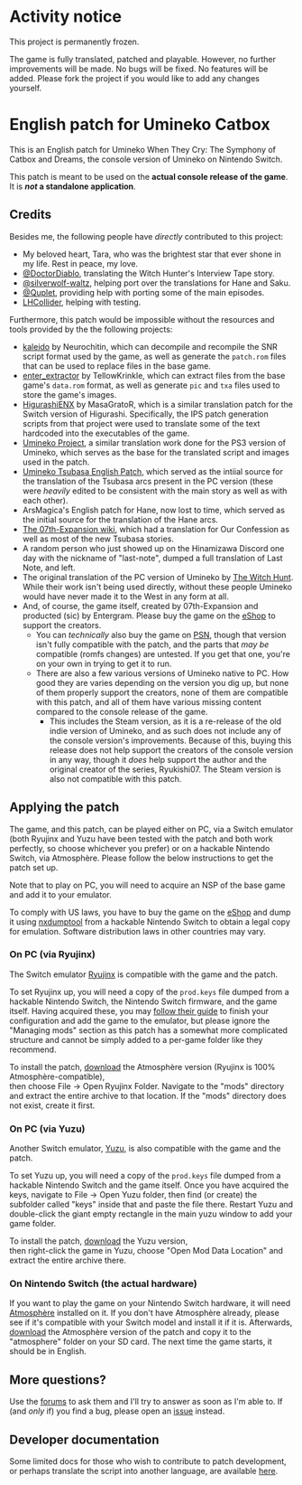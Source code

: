 # Activity notice
This project is permanently frozen.

The game is fully translated, patched and playable. However, no further improvements will be made.
No bugs will be fixed. No features will be added. Please fork the project if you would like to add any changes yourself.

# English patch for Umineko Catbox

This is an English patch for Umineko When They Cry: The Symphony of Catbox and Dreams, the console version
of Umineko on Nintendo Switch.

This patch is meant to be used on the **actual console release of the game**. It is ***not* a standalone application**.

## Credits

Besides me, the following people have *directly* contributed to this project:
- My beloved heart, Tara, who was the brightest star that ever shone in my life. Rest in peace, my love.
- [@DoctorDiablo](//github.com/doctordiablo), translating the Witch Hunter's Interview Tape story.
- [@silverwolf-waltz](//github.com/silverwolf-waltz), helping port over the translations for Hane and Saku.
- [@Quplet](//github.com/quplet), providing help with porting some of the main episodes.
- [LHCollider](https://www.youtube.com/lhcollider), helping with testing.

Furthermore, this patch would be impossible without the resources and tools provided by the the following projects:

- [kaleido](https://gitlab.com/Neurochitin/kaleido/-/tree/saku/) by Neurochitin, which can decompile and recompile the SNR script format used by the game, as well as generate the `patch.rom` files that can be used to replace files in the base game.
- [enter_extractor](https://github.com/07th-mod/enter_extractor) by TellowKrinkle, which can extract files from the base game's `data.rom` format, as well as generate `pic` and `txa` files used to store the game's images.
- [HigurashiENX](https://github.com/masagrator/HigurashiENX) by MasaGratoR, which is a similar translation patch for the Switch version of Higurashi. Specifically, the IPS patch generation scripts from that project were used to translate some of the text hardcoded into the executables of the game.
- [Umineko Project](https://umineko-project.org), a similar translation work done for the PS3 version of Umineko, which serves as the base for the translated script and images used in the patch.
- [Umineko Tsubasa English Patch](https://uminekotsubasa.github.io/), which served as the intiial source for the translation of the Tsubasa arcs present in the PC version (these were *heavily* edited to be consistent with the main story as well as with each other).
- ArsMagica's English patch for Hane, now lost to time, which served as the initial source for the translation of the Hane arcs.
- [The 07th-Expansion wiki](https://07th-expansion.fandom.com/wiki/07th_Expansion_Wiki), which had a translation for Our Confession as well as most of the new Tsubasa stories.
- A random person who just showed up on the Hinamizawa Discord one day with the nickname of "last-note", dumped a full translation of Last Note, and left.
- The original translation of the PC version of Umineko by [The Witch Hunt](https://witch-hunt.com). While their work isn't being used directly, without these people Umineko would have never made it to the West in any form at all.
- And, of course, the game itself, created by 07th-Expansion and producted (sic) by Entergram. Please buy the game on the [eShop](https://store-jp.nintendo.com/list/software/70010000012343.html) to support the creators.
  - You can *technically* also buy the game on [PSN](https://store.playstation.com/ja-jp/product/JP0741-CUSA16973_00-UMINEKOSAKUZZZZZ), though that version isn't fully compatible with the patch, and the parts that *may be* compatible (romfs changes) are untested. If you get that one, you're on your own in trying to get it to run.
  - There are also a few various versions of Umineko native to PC. How good they are varies depending on the version you dig up, but none of them properly support the creators, none of them are compatible with this patch, and all of them have various missing content compared to the console release of the game.
    - This includes the Steam version, as it is a re-release of the old indie version of Umineko, and as such does not include any of the console version's improvements. Because of this, buying this release does not help support the creators of the console version in any way, though it *does* help support the author and the original creator of the series, Ryukishi07. The Steam version is also not compatible with this patch.

## Applying the patch

The game, and this patch, can be played either on PC, via a Switch emulator
(both Ryujinx and Yuzu have been tested with the patch and both work perfectly, so choose whichever you prefer)
or on a hackable Nintendo Switch, via Atmosphère. Please follow the below instructions to get the patch set up.

Note that to play on PC, you will need to acquire an NSP of the base game and add it to your emulator.

To comply with US laws, you have to buy the game on the [eShop](https://store-jp.nintendo.com/list/software/70010000012343.html) and dump it using [nxdumptool](https://github.com/DarkMatterCore/nxdumptool) from a hackable Nintendo Switch to obtain a legal copy for emulation. Software distribution laws in other countries may vary.

### On PC (via Ryujinx)

The Switch emulator [Ryujinx](https://ryujinx.org/) is compatible with the game and the patch.

To set Ryujinx up, you will need a copy of the `prod.keys` file dumped from a hackable Nintendo Switch, the Nintendo Switch firmware, and the game itself. Having acquired these, you may [follow their guide](https://github.com/Ryujinx/Ryujinx/wiki/Ryujinx-Setup-&-Configuration-Guide) to finish your configuration and add the game to the emulator, but please ignore the "Managing mods" section as this patch has a somewhat more complicated structure and cannot be simply added to a per-game folder like they recommend.

To install the patch, [download](../../releases/latest/download/patch_atmos.zip) the Atmosphère version (Ryujinx is 100% Atmosphère-compatible),
<br>then choose File -> Open Ryujinx Folder. Navigate to the "mods" directory and extract the entire archive to that location. If the "mods" directory does not exist, create it first.

### On PC (via Yuzu)
Another Switch emulator, [Yuzu](https://yuzu-emu.org), is also compatible with the game and the patch.

To set Yuzu up, you will need a copy of the `prod.keys` file dumped from a hackable Nintendo Switch and the game itself. Once you have acquired the keys, navigate to File -> Open Yuzu folder, then find (or create) the subfolder called "keys" inside that and paste the file there. Restart Yuzu and double-click the giant empty rectangle in the main yuzu window to add your game folder.

To install the patch, [download](../../releases/latest/download/patch_yuzu.zip) the Yuzu version,
<br>then right-click the game in Yuzu, choose "Open Mod Data Location" and extract the entire archive there.

### On Nintendo Switch (the actual hardware)

If you want to play the game on your Nintendo Switch hardware, it will need [Atmosphère](https://github.com/Atmosphere-NX/Atmosphere) installed on it.
If you don't have Atmosphère already, please see if it's compatible with your Switch model and install it if it is.
Afterwards, [download](../../releases/latest/download/patch_atmos.zip) the Atmosphère version of the patch and copy it to the "atmosphere" folder on your SD card.
The next time the game starts, it should be in English.

## More questions?

Use the [forums](../../discussions) to ask them and I'll try to answer as soon as I'm able to. If (and *only* if) you find a bug, please open an [issue](../../issues) instead.

## Developer documentation

Some limited docs for those who wish to contribute to patch development, or perhaps translate the script into another language, are available [here](CONTRIBUTING.md).

